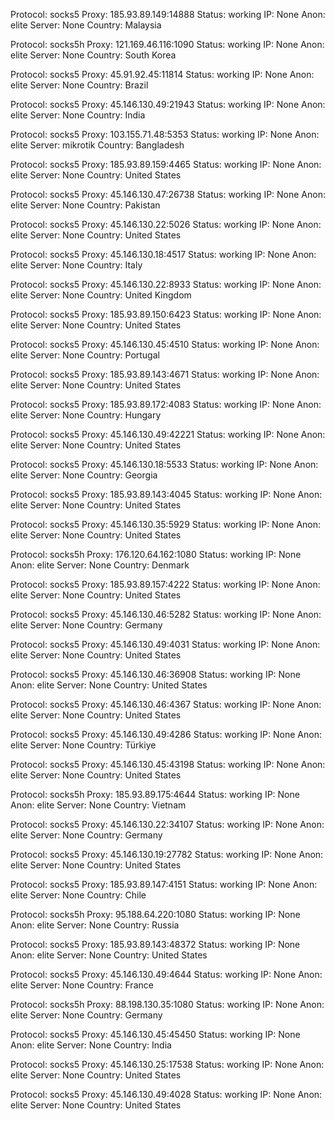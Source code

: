 Protocol: socks5
Proxy: 185.93.89.149:14888
Status: working
IP: None
Anon: elite
Server: None
Country: Malaysia

Protocol: socks5h
Proxy: 121.169.46.116:1090
Status: working
IP: None
Anon: elite
Server: None
Country: South Korea

Protocol: socks5
Proxy: 45.91.92.45:11814
Status: working
IP: None
Anon: elite
Server: None
Country: Brazil

Protocol: socks5
Proxy: 45.146.130.49:21943
Status: working
IP: None
Anon: elite
Server: None
Country: India

Protocol: socks5
Proxy: 103.155.71.48:5353
Status: working
IP: None
Anon: elite
Server: mikrotik
Country: Bangladesh

Protocol: socks5
Proxy: 185.93.89.159:4465
Status: working
IP: None
Anon: elite
Server: None
Country: United States

Protocol: socks5
Proxy: 45.146.130.47:26738
Status: working
IP: None
Anon: elite
Server: None
Country: Pakistan

Protocol: socks5
Proxy: 45.146.130.22:5026
Status: working
IP: None
Anon: elite
Server: None
Country: United States

Protocol: socks5
Proxy: 45.146.130.18:4517
Status: working
IP: None
Anon: elite
Server: None
Country: Italy

Protocol: socks5
Proxy: 45.146.130.22:8933
Status: working
IP: None
Anon: elite
Server: None
Country: United Kingdom

Protocol: socks5
Proxy: 185.93.89.150:6423
Status: working
IP: None
Anon: elite
Server: None
Country: United States

Protocol: socks5
Proxy: 45.146.130.45:4510
Status: working
IP: None
Anon: elite
Server: None
Country: Portugal

Protocol: socks5
Proxy: 185.93.89.143:4671
Status: working
IP: None
Anon: elite
Server: None
Country: United States

Protocol: socks5
Proxy: 185.93.89.172:4083
Status: working
IP: None
Anon: elite
Server: None
Country: Hungary

Protocol: socks5
Proxy: 45.146.130.49:42221
Status: working
IP: None
Anon: elite
Server: None
Country: United States

Protocol: socks5
Proxy: 45.146.130.18:5533
Status: working
IP: None
Anon: elite
Server: None
Country: Georgia

Protocol: socks5
Proxy: 185.93.89.143:4045
Status: working
IP: None
Anon: elite
Server: None
Country: United States

Protocol: socks5
Proxy: 45.146.130.35:5929
Status: working
IP: None
Anon: elite
Server: None
Country: United States

Protocol: socks5h
Proxy: 176.120.64.162:1080
Status: working
IP: None
Anon: elite
Server: None
Country: Denmark

Protocol: socks5
Proxy: 185.93.89.157:4222
Status: working
IP: None
Anon: elite
Server: None
Country: United States

Protocol: socks5
Proxy: 45.146.130.46:5282
Status: working
IP: None
Anon: elite
Server: None
Country: Germany

Protocol: socks5
Proxy: 45.146.130.49:4031
Status: working
IP: None
Anon: elite
Server: None
Country: United States

Protocol: socks5
Proxy: 45.146.130.46:36908
Status: working
IP: None
Anon: elite
Server: None
Country: United States

Protocol: socks5
Proxy: 45.146.130.46:4367
Status: working
IP: None
Anon: elite
Server: None
Country: United States

Protocol: socks5
Proxy: 45.146.130.49:4286
Status: working
IP: None
Anon: elite
Server: None
Country: Türkiye

Protocol: socks5
Proxy: 45.146.130.45:43198
Status: working
IP: None
Anon: elite
Server: None
Country: United States

Protocol: socks5h
Proxy: 185.93.89.175:4644
Status: working
IP: None
Anon: elite
Server: None
Country: Vietnam

Protocol: socks5
Proxy: 45.146.130.22:34107
Status: working
IP: None
Anon: elite
Server: None
Country: Germany

Protocol: socks5
Proxy: 45.146.130.19:27782
Status: working
IP: None
Anon: elite
Server: None
Country: United States

Protocol: socks5
Proxy: 185.93.89.147:4151
Status: working
IP: None
Anon: elite
Server: None
Country: Chile

Protocol: socks5h
Proxy: 95.188.64.220:1080
Status: working
IP: None
Anon: elite
Server: None
Country: Russia

Protocol: socks5
Proxy: 185.93.89.143:48372
Status: working
IP: None
Anon: elite
Server: None
Country: United States

Protocol: socks5
Proxy: 45.146.130.49:4644
Status: working
IP: None
Anon: elite
Server: None
Country: France

Protocol: socks5h
Proxy: 88.198.130.35:1080
Status: working
IP: None
Anon: elite
Server: None
Country: Germany

Protocol: socks5
Proxy: 45.146.130.45:45450
Status: working
IP: None
Anon: elite
Server: None
Country: India

Protocol: socks5
Proxy: 45.146.130.25:17538
Status: working
IP: None
Anon: elite
Server: None
Country: United States

Protocol: socks5
Proxy: 45.146.130.49:4028
Status: working
IP: None
Anon: elite
Server: None
Country: United States

